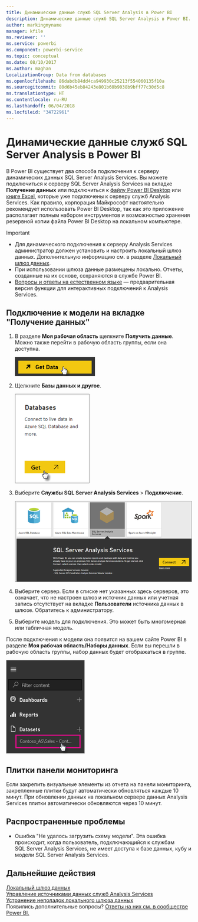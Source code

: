 ```yaml
---
title: Динамические данные служб SQL Server Analysis в Power BI
description: Динамические данные служб SQL Server Analysis в Power BI. Реализуются через источник данных, настроенный для корпоративного шлюза.
author: markingmyname
manager: kfile
ms.reviewer: ''
ms.service: powerbi
ms.component: powerbi-service
ms.topic: conceptual
ms.date: 08/10/2017
ms.author: maghan
LocalizationGroup: Data from databases
ms.openlocfilehash: 86dabdb84dd4ca949930c25213f554060135f10a
ms.sourcegitcommit: 80d6b45eb84243e801b60b9038b9bff77c30d5c8
ms.translationtype: HT
ms.contentlocale: ru-RU
ms.lasthandoff: 06/04/2018
ms.locfileid: "34722961"
---
```

# <a name="sql-server-analysis-services-live-data-in-power-bi"></a>Динамические данные служб SQL Server Analysis в Power BI
В Power BI существует два способа подключения к серверу динамических данных SQL Server Analysis Services. Вы можете подключиться к серверу SQL Server Analysis Services на вкладке **Получение данных** или подключиться к [файлу Power BI Desktop](service-desktop-files.md) или [книге Excel](service-excel-workbook-files.md), которые уже подключены к серверу служб Analysis Services. Как правило, корпорация Майкрософт настоятельно рекомендует использовать Power BI Desktop, так как это приложение располагает полным набором инструментов и возможностью хранения резервной копии файла Power BI Desktop на локальном компьютере.

 >[!IMPORTANT]
 >* Для динамического подключения к серверу Analysis Services администратор должен установить и настроить локальный шлюз данных. Дополнительную информацию см. в разделе [Локальный шлюз данных](service-gateway-onprem.md).
 >* При использовании шлюза данные размещены локально.  Отчеты, созданные на их основе, сохраняются в службе Power BI. 
 >* [Вопросы и ответы на естественном языке](service-q-and-a-direct-query.md) — предварительная версия функции для интерактивных подключений к Analysis Services.

## <a name="to-connect-to-a-model-from-get-data"></a>Подключение к модели на вкладке "Получение данных"
1. В разделе **Моя рабочая область** щелкните **Получить данные**. Можно также перейти в рабочую область группы, если она доступна.
   
   ![](media/sql-server-analysis-services-tabular-data/connecttoas_getdatabutton.png)
2. Щелкните **Базы данных и другое**.
   
   ![](media/sql-server-analysis-services-tabular-data/connecttoas_getdata_1.png)
3. Выберите **Службы SQL Server Analysis Services** > **Подключение**. 
   
   ![](media/sql-server-analysis-services-tabular-data/connecttoas_getdata_2.png)
4. Выберите сервер. Если в списке нет указанных здесь серверов, это означает, что не настроен шлюз и источник данных или учетная запись отсутствует на вкладке **Пользователи** источника данных в шлюзе. Обратитесь к администратору.
5. Выберите модель для подключения. Это может быть многомерная или табличная модель.

После подключения к модели она появится на вашем сайте Power BI в разделе **Моя рабочая область/Наборы данных**. Если вы перешли в рабочую область группы, набор данных будет отображаться в группе.

![](media/sql-server-analysis-services-tabular-data/connecttoas_dataset_5.png)

## <a name="dashboard-tiles"></a>Плитки панели мониторинга
Если закрепить визуальные элементы из отчета на панели мониторинга, закрепленные плитки будут автоматически обновляться каждые 10 минут. При обновлении данных на локальном сервере данных Analysis Services плитки автоматически обновляются через 10 минут.

## <a name="common-issues"></a>Распространенные проблемы

* Ошибка "Не удалось загрузить схему модели". Эта ошибка происходит, когда пользователь, подключающийся к службам SQL Server Analysis Services, не имеет доступа к базе данных, кубу и модели SQL Server Analysis Services.

## <a name="next-steps"></a>Дальнейшие действия
[Локальный шлюз данных](service-gateway-onprem.md)  
[Управление источниками данных служб Analysis Services](service-gateway-enterprise-manage-ssas.md)  
[Устранение неполадок локального шлюза данных](service-gateway-onprem-tshoot.md)  
Появились дополнительные вопросы? [Ответы на них см. в сообществе Power BI.](http://community.powerbi.com/)